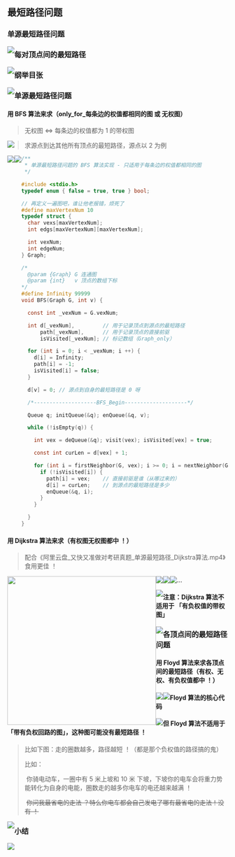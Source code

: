 ## 最短路径问题

### 单源最短路径问题

<img src='https://gitee.com/pj-l/imgs-1/raw/master/screenShot/image-20211125120105117.png' style='float: left;'></img>

### 每对顶点间的最短路径

<img src='https://gitee.com/pj-l/imgs-1/raw/master/screenShot/image-20211125120627956.png' style='float: left;'></img>

### 纲举目张

<img src='https://gitee.com/pj-l/imgs-1/raw/master/screenShot/image-20211125120755645.png' style='float: left;'></img>

### 单源最短路径问题

#### 用 BFS 算法来求（only_for_每条边的权值都相同的图 或 无权图）

> 无权图 <=> 每条边的权值都为 1 的带权图

<img src='https://gitee.com/pj-l/imgs-1/raw/master/screenShot/image-20211125121318782.png' style='float: left;'></img>

> 求源点到达其他所有顶点的最短路径，源点以 2 为例

<img src='https://gitee.com/pj-l/imgs-1/raw/master/screenShot/image-20211125121638218.png' style='float: left;'></img>

<img src='https://gitee.com/pj-l/imgs-1/raw/master/screenShot/image-20211125132427469.png' style='float: left;'></img>

```c
/**
 * 单源最短路径问题的 BFS 算法实现 - 只适用于每条边的权值都相同的图
 */

#include <stdio.h>
typedef enum { false = true, true } bool;

// 再定义一遍图吧，谁让他老报错，烦死了
#define maxVertexNum 10
typedef struct {
  char vexs[maxVertexNum];
  int edgs[maxVertexNum][maxVertexNum];

  int vexNum;
  int edgeNum;
} Graph;

/*
  @param {Graph} G 连通图
  @param {int}   v 顶点的数组下标
*/
#define Infinity 99999
void BFS(Graph G, int v) {

  const int _vexNum = G.vexNum;

  int d[_vexNum],         // 用于记录顶点到源点的最短路径
      path[_vexNum],      // 用于记录顶点的直接前驱
      isVisited[_vexNum]; // 标记数组（Graph_only）

  for (int i = 0; i < _vexNum; i ++) {
    d[i] = Infinity;
    path[i] = -1;
    isVisited[i] = false;
  }

  d[v] = 0; // 源点到自身的最短路径是 0 呀

  /*--------------------BFS_Begin--------------------*/

  Queue q; initQueue(&q); enQueue(&q, v);

  while (!isEmpty(q)) {

    int vex = deQueue(&q); visit(vex); isVisited[vex] = true;

    const int curLen = d[vex] + 1;

    for (int i = firstNeighbor(G, vex); i >= 0; i = nextNeighbor(G, vex, i)) {
      if (!isVisited[i]) {
        path[i] = vex;    // 直接前驱是谁（从哪过来的）
        d[i] = curLen;    // 到源点的最短路径是多少
        enQueue(&q, i);
      }
    }

  }
}
```

#### 用 Dijkstra 算法来求（有权图无权图都中 ！）

> 配合《阿里云盘\_又快又准做对考研真题\_单源最短路径\_Dijkstra算法.mp4》食用更佳 ！

<img src='https://gitee.com/pj-l/imgs-1/raw/master/screenShot/image-20211125160238253.png' style='float: left; height: 340px'></img>

<img src='https://gitee.com/pj-l/imgs-1/raw/master/screenShot/image-20211125171649405.png' style='float: left;'></img>

<img src='https://gitee.com/pj-l/imgs-1/raw/master/screenShot/image-20211125172929544.png' style='float: left;'></img>

<img src='https://gitee.com/pj-l/imgs-1/raw/master/screenShot/image-20211125171910510.png' style='float: left;'></img>

...

<img src='https://gitee.com/pj-l/imgs-1/raw/master/screenShot/image-20211125171525636.png' style='float: left;'></img>

#### 注意：Dijkstra 算法不适用于 「有负权值的带权图」

<img src='https://gitee.com/pj-l/imgs-1/raw/master/screenShot/image-20211125173841893.png' style='float: left;'></img>

### 各顶点间的最短路径问题

#### 用 Floyd 算法来求各顶点间的最短路径（有权、无权、有负权值都中 ！）

<img src='https://gitee.com/pj-l/imgs-1/raw/master/screenShot/image-20211125174402409.png' style='float: left;'></img>

<img src='https://gitee.com/pj-l/imgs-1/raw/master/screenShot/image-20211125180323032.png' style='float: left;'></img>

#### Floyd 算法的核心代码

<img src='https://gitee.com/pj-l/imgs-1/raw/master/screenShot/image-20211210161339611.png' style='float: left;'></img>

#### 但 Floyd 算法不适用于 「带有负权回路的图」，这种图可能没有最短路径 ！

> 比如下图：走的圈数越多，路径越短 ！（都是那个负权值的路径搞的鬼）
>
> 比如：
>
> ​	你骑电动车，一圈中有 5 米上坡和 10 米 下坡，下坡你的电车会将重力势能转化为自身的电能，圈数走的越多你电车的电还越来越满 ！
>
> ​	~~你问我最省电的走法 ？特么你电车都会自己发电了哪有最省电的走法！没有 ！~~

<img src='https://gitee.com/pj-l/imgs-1/raw/master/screenShot/image-20211125185248174.png' style='float: left;'></img>

### 小结

<img src='https://gitee.com/pj-l/imgs-1/raw/master/screenShot/image-20211125185756608.png' style='float: left;'></img>
